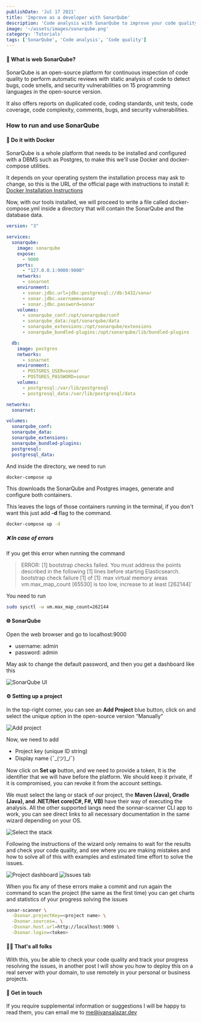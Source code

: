 ```yaml
---
publishDate: 'Jul 17 2021'
title: 'Improve as a developer with SonarQube'
description: 'Code analysis with SonarQube to improve your code quality'
image: '~/assets/images/sonarqube.png'
category: 'Tutorials'
tags: ['SonarQube', 'Code analysis', 'Code quality']
---
```


#### 🤔 What is web SonarQube?

SonarQube is an open-source platform for continuous inspection of code quality to perform automatic reviews with static analysis of code to detect bugs, code smells, and security vulnerabilities on 15 programming languages in the open-source version. 

It also offers reports on duplicated code, coding standards, unit tests, code coverage, code complexity, comments, bugs, and security vulnerabilities.


### How to run and use SonarQube

#### 🐋 Do it with Docker

SonarQube is a whole platform that needs to be installed and configured with a DBMS such as Postgres, to make this we'll use Docker and docker-compose utilities.

It depends on your operating system the installation process may ask to change, so this is the URL of the official page with instructions to install it: [Docker Installation Instructions](https://docs.docker.com/get-docker/)

Now, with our tools installed, we will proceed to write a file called docker-compose.yml inside a directory that will contain the SonarQube and the database data.


```yml
version: "3"

services:
  sonarqube:
    image: sonarqube
    expose:
      - 9000
    ports:
      - "127.0.0.1:9000:9000"
    networks:
      - sonarnet
    environment:
      - sonar.jdbc.url=jdbc:postgresql://db:5432/sonar
      - sonar.jdbc.username=sonar
      - sonar.jdbc.password=sonar
    volumes:
      - sonarqube_conf:/opt/sonarqube/conf
      - sonarqube_data:/opt/sonarqube/data
      - sonarqube_extensions:/opt/sonarqube/extensions
      - sonarqube_bundled-plugins:/opt/sonarqube/lib/bundled-plugins

  db:
    image: postgres
    networks:
      - sonarnet
    environment:
      - POSTGRES_USER=sonar
      - POSTGRES_PASSWORD=sonar
    volumes:
      - postgresql:/var/lib/postgresql
      - postgresql_data:/var/lib/postgresql/data

networks:
  sonarnet:

volumes:
  sonarqube_conf:
  sonarqube_data:
  sonarqube_extensions:
  sonarqube_bundled-plugins:
  postgresql:
  postgresql_data:
```

And inside the directory, we need to run 

```bash
docker-compose up
``` 

This downloads the SonarQube and Postgres images, generate and configure both containers.

This leaves the logs of those containers running in the terminal, if you don't want this just add **-d** flag to the command.

```bash
docker-compose up -d
``` 

##### ❌ In case of errors

If you get this error when running the command

> ERROR: [1] bootstrap checks failed. You must address the points described in the following [1] lines before starting Elasticsearch.
> bootstrap check failure [1] of [1]: max virtual memory areas vm.max_map_count [65530] is too low, increase to at least [262144]`

You need to run

```bash
sudo sysctl -w vm.max_map_count=262144
```

#### 🌐 SonarQube

Open the web browser and go to localhost:9000

- username: admin
- password: admin

May ask to change the default password, and then you get a dashboard like this

![SonarQube UI](https://i.stack.imgur.com/0SGfW.png)

#### ⚙️ Setting up a project


In the top-right corner, you can see an **Add Project** blue button, click on and select the unique option in the open-source version “Manually”

![Add project](https://res.cloudinary.com/ivansalazar/image/upload/v1623994407/sonarqube/sq1.png)

Now, we need to add

- Project key (unique ID string)
- Display name (¯\_(ツ)_/¯)

Now click on **Set up** button, and we need to provide a token, It is the identifier that we will have before the platform. We should keep it private, if it is compromised, you can revoke it from the account settings.

We must select the lang or stack of our project, the **Maven (Java), Gradle (Java), and .NET/Net core(C#, F#, VB)** have their way of executing the analysis. All the other supported langs need the sonnar-scanner CLI app to work, you can see direct links to all necessary documentation in the same wizard depending on your OS.

![Select the stack](https://res.cloudinary.com/ivansalazar/image/upload/v1623994407/sonarqube/sq2.png)

Following the instructions of the wizard only remains to wait for the results and check your code quality, and see where you are making mistakes and how to solve all of this with examples and estimated time effort to solve the issues.

![Project dashboard](https://res.cloudinary.com/ivansalazar/image/upload/v1623994407/sonarqube/sq3.png)
![Issues tab](https://res.cloudinary.com/ivansalazar/image/upload/v1623994407/sonarqube/sq4.png)

When you fix any of these errors make a commit and run again the command to scan the project (the same as the first time) you can get charts and statistics of your progress solving the issues

```bash
sonar-scanner \
  -Dsonar.projectKey=<project name> \
  -Dsonar.sources=. \
  -Dsonar.host.url=http://localhost:9000 \
  -Dsonar.login=<token>
```

#### 🐰🥕 That's all folks

With this, you be able to check your code quality and track your progress resolving the issues, in another post I will show you how to deploy this on a real server with your domain, to use remotely in your personal or business projects.

#### 🙋 Get in touch

If you require supplemental information or suggestions I will be happy to read them, you can email me to [me@ivansalazar.dev](mailto:me@ivansalazar.dev)



